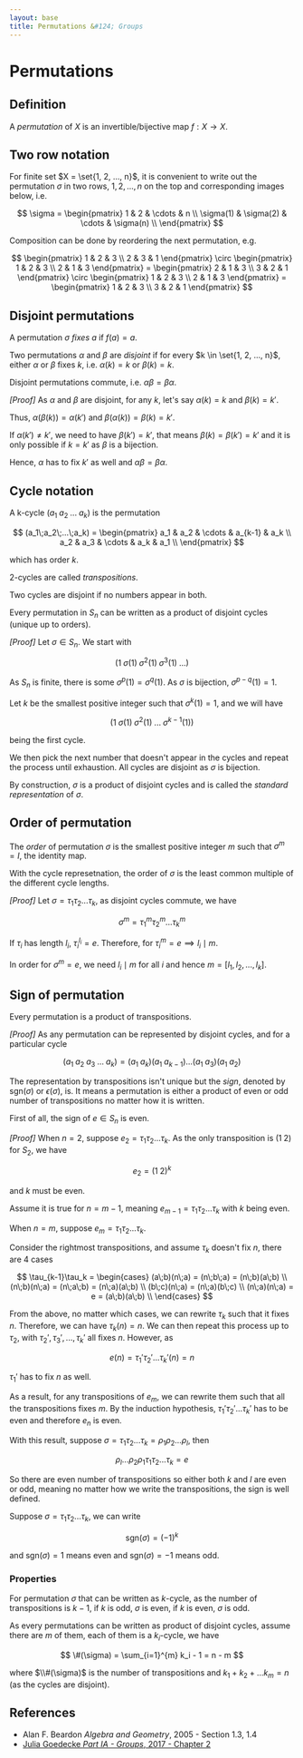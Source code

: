 ```yaml
---
layout: base
title: Permutations &#124; Groups
---
```


# Permutations

## Definition

A _permutation_ of $X$ is an invertible/bijective map $f: X \to X$.

## Two row notation

For finite set $X = \set{1, 2, ..., n}$, it is convenient to write out the permutation $\sigma$ in two rows,
$1, 2, ..., n$ on the top and corresponding images below, i.e.

$$
\sigma = \begin{pmatrix}
1 & 2 & \cdots & n \\
\sigma(1) & \sigma(2) & \cdots & \sigma(n) \\
\end{pmatrix}
$$

Composition can be done by reordering the next permutation, e.g.

$$
\begin{pmatrix}
1 & 2 & 3 \\
2 & 3 & 1
\end{pmatrix} \circ
\begin{pmatrix}
1 & 2 & 3 \\
2 & 1 & 3
\end{pmatrix} =
\begin{pmatrix}
2 & 1 & 3 \\
3 & 2 & 1
\end{pmatrix} \circ
\begin{pmatrix}
1 & 2 & 3 \\
2 & 1 & 3
\end{pmatrix} =
\begin{pmatrix}
1 & 2 & 3 \\
3 & 2 & 1
\end{pmatrix}
$$

## Disjoint permutations

A permutation $\sigma$ _fixes_ $a$ if $f(a) = a$.

Two permutations $\alpha$ and $\beta$ are _disjoint_ if for every $k \in \set{1, 2, ..., n}$,
either $\alpha$ or $\beta$ fixes $k$, i.e. $\alpha(k) = k$ or $\beta(k) = k$.

Disjoint permutations commute, i.e. $\alpha\beta = \beta\alpha$.

_[Proof]_ As $\alpha$ and $\beta$ are disjoint, for any $k$, let's say $\alpha(k) = k$ and $\beta(k) = k'$.

Thus, $\alpha(\beta(k)) = \alpha(k')$ and $\beta(\alpha(k)) = \beta(k) = k'$.

If $\alpha(k') \not = k'$, we need to have $\beta(k') = k'$, that means $\beta(k) = \beta(k') = k'$ and it is only possible if $k = k'$ as $\beta$ is a bijection.

Hence, $\alpha$ has to fix $k'$ as well and $\alpha\beta = \beta\alpha$.

## Cycle notation

A k-cycle $(a_1\;a_2\;...\;a_k)$ is the permutation

$$
(a_1\;a_2\;...\;a_k) = \begin{pmatrix}
a_1 & a_2 & \cdots & a_{k-1} & a_k \\
a_2 & a_3 & \cdots & a_k & a_1 \\
\end{pmatrix}
$$

which has order $k$.

2-cycles are called _transpositions_.

Two cycles are disjoint if no numbers appear in both.

Every permutation in $S_n$ can be written as a product of disjoint cycles (unique up to orders).

_[Proof]_ Let $\sigma \in S_n$. We start with

$$
(1\;\sigma(1)\;\sigma^2(1)\;\sigma^3(1)\;...)
$$

As $S_n$ is finite, there is some $\sigma^p(1) = \sigma^q(1)$.
As $\sigma$ is bijection, $\sigma^{p-q}(1) = 1$.

Let $k$ be the smallest positive integer such that $\sigma^k(1) = 1$, and we will have

$$
(1\;\sigma(1)\;\sigma^2(1)\;...\;\sigma^{k-1}(1))
$$

being the first cycle.

We then pick the next number that doesn't appear in the cycles and repeat the process until exhaustion.
All cycles are disjoint as $\sigma$ is bijection.

By construction, $\sigma$ is a product of disjoint cycles and is called the _standard representation_ of $\sigma$.

## Order of permutation

The _order_ of permutation $\sigma$ is the smallest positive integer $m$ such that $\sigma^m = I$, the identity map.

With the cycle represetnation, the order of $\sigma$ is the least common multiple of the different cycle lengths.

_[Proof]_ Let $\sigma = \tau_1\tau_2...\tau_k$, as disjoint cycles commute, we have

$$
\sigma^m = \tau_1^m\tau_2^m...\tau_k^m
$$

If $\tau_i$ has length $l_i$, $\tau_i^{l_i} = e$. Therefore, for $\tau_i^m = e \implies l_i \mid m$.

In order for $\sigma^m = e$, we need $l_i \mid m$ for all $i$ and hence $m = [l_1, l_2, ..., l_k]$.

## Sign of permutation

Every permutation is a product of transpositions.

_[Proof]_ As any permutation can be represented by disjoint cycles, and for a particular cycle

$$
(a_1\;a_2\;a_3\;...\;a_k) = (a_1\;a_k)(a_1\;a_{k-1})...(a_1\;a_3)(a_1\;a_2)
$$

The representation by transpositions isn't unique but the _sign_, denoted by $\text{sgn}(\sigma)$ or $\epsilon(\sigma)$, is.
It means a permutation is either a product of even or odd number of transpositions no matter how it is written.

First of all, the sign of $e \in S_n$ is even.

_[Proof]_ When $n = 2$, suppose $e_2 = \tau_1\tau_2...\tau_k$. As the only transposition is $(1\;2)$ for $S_2$, we have

$$
e_2 = (1\;2)^k
$$

and $k$ must be even.

Assume it is true for $n = m-1$, meaning $e_{m-1} = \tau_1\tau_2...\tau_k$ with $k$ being even.

When $n = m$, suppose $e_m = \tau_1\tau_2...\tau_k$.

Consider the rightmost transpositions, and assume $\tau_k$ doesn't fix $n$, there are 4 cases

$$
\tau_{k-1}\tau_k = \begin{cases}
(a\;b)(n\;a) = (n\;b\;a) = (n\;b)(a\;b) \\
(n\;b)(n\;a) = (n\;a\;b) = (n\;a)(a\;b) \\
(b\;c)(n\;a) = (n\;a)(b\;c) \\
(n\;a)(n\;a) = e = (a\;b)(a\;b) \\
\end{cases}
$$

From the above, no matter which cases, we can rewrite $\tau_k$ such that it fixes $n$.
Therefore, we can have $\tau_k(n) = n$. We can then repeat this process up to $\tau_2$,
with $\tau_2',\tau_3',...,\tau_k'$ all fixes $n$. However, as

$$
e(n) = \tau_1'\tau_2'...\tau_k'(n) = n
$$

$\tau_1'$ has to fix $n$ as well.

As a result, for any transpositions of $e_m$, we can rewrite them such that all the transpositions fixes $m$.
By the induction hypothesis, $\tau_1'\tau_2'...\tau_k'$ has to be even and therefore $e_n$ is even.

With this result, suppose $\sigma = \tau_1\tau_2...\tau_k = \rho_1\rho_2...\rho_l$, then

$$
\rho_l...\rho_2\rho_1\tau_1\tau_2...\tau_k = e
$$

So there are even number of transpositions so either both $k$ and $l$ are even or odd,
meaning no matter how we write the transpositions, the sign is well defined.

Suppose $\sigma = \tau_1\tau_2...\tau_k$, we can write

$$
\text{sgn}(\sigma) = (-1)^{k}
$$

and $\text{sgn}(\sigma) = 1$ means even and $\text{sgn}(\sigma) = -1$ means odd.

### Properties

For permutation $\sigma$ that can be written as $k$-cycle, as the number of transpositions is $k-1$,
if $k$ is odd, $\sigma$ is even, if $k$ is even, $\sigma$ is odd.

As every permutations can be written as product of disjoint cycles,
assume there are $m$ of them, each of them is a $k_i$-cycle, we have

$$
\#(\sigma) = \sum_{i=1}^{m} k_i - 1 = n - m
$$

where $\\#(\sigma)$ is the number of transpositions and $k_1 + k_2 + ... k_m = n$ (as the cycles are disjoint).

## References

* Alan F. Beardon _Algebra and Geometry_, 2005 - Section 1.3, 1.4
* [Julia Goedecke _Part IA - Groups_, 2017 - Chapter 2](https://www.julia-goedecke.de/pdf/GroupsNotes.pdf)
